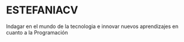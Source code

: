 # ESTEFANIACV
Indagar en el mundo de la tecnologia e innovar nuevos aprendizajes en cuanto a la Programación
